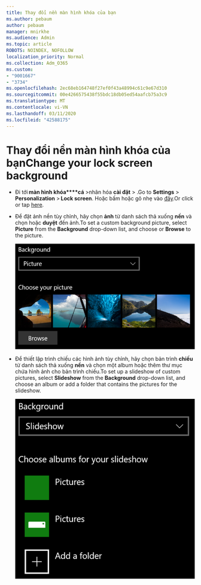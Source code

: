 ```yaml
---
title: Thay đổi nền màn hình khóa của bạn
ms.author: pebaum
author: pebaum
manager: mnirkhe
ms.audience: Admin
ms.topic: article
ROBOTS: NOINDEX, NOFOLLOW
localization_priority: Normal
ms.collection: Adm_O365
ms.custom:
- "9001667"
- "3734"
ms.openlocfilehash: 2ec68eb164748f27ef0f43a48994c61c9e67d310
ms.sourcegitcommit: 00e4266575438f55bdc18db05ed54aafcb75a3c9
ms.translationtype: MT
ms.contentlocale: vi-VN
ms.lasthandoff: 03/11/2020
ms.locfileid: "42588175"
---
```

# <a name="change-your-lock-screen-background"></a><span data-ttu-id="08862-102">Thay đổi nền màn hình khóa của bạn</span><span class="sxs-lookup"><span data-stu-id="08862-102">Change your lock screen background</span></span>

- <span data-ttu-id="08862-103">Đi tới **màn hình khóa\*\*\*\*cá** >nhân hóa **cài đặt** > .</span><span class="sxs-lookup"><span data-stu-id="08862-103">Go to **Settings** > **Personalization** > **Lock screen**.</span></span> <span data-ttu-id="08862-104">Hoặc bấm hoặc gõ nhẹ vào [đây](ms-settings:lockscreen?activationSource=GetHelp).</span><span class="sxs-lookup"><span data-stu-id="08862-104">Or click or tap [here](ms-settings:lockscreen?activationSource=GetHelp).</span></span>

- <span data-ttu-id="08862-105">Để đặt ảnh nền tùy chỉnh, hãy chọn **ảnh** từ danh sách thả xuống **nền** và chọn hoặc **duyệt** đến ảnh.</span><span class="sxs-lookup"><span data-stu-id="08862-105">To set a custom background picture, select **Picture** from the **Background** drop-down list, and choose or **Browse** to the picture.</span></span>

  ![Thiết lập một hình nền tùy chỉnh.](media/set-custom-background-pic.png)

- <span data-ttu-id="08862-107">Để thiết lập trình chiếu các hình ảnh tùy chỉnh, hãy chọn bản trình **chiếu** từ danh sách thả xuống **nền** và chọn một album hoặc thêm thư mục chứa hình ảnh cho bản trình chiếu.</span><span class="sxs-lookup"><span data-stu-id="08862-107">To set up a slideshow of custom pictures, select **Slideshow** from the **Background** drop-down list, and choose an album or add a folder that contains the pictures for the slideshow.</span></span>

  ![Thiết lập trình chiếu hình ảnh tùy chỉnh.](media/set-up-slideshow-background.png)
